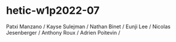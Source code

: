 # hetic-w1p2022-07

Patxi Manzano /
Kayse Sulejman /
Nathan Binet /
Eunji Lee /
Nicolas Jesenberger /
Anthony Roux /
Adrien Poitevin /

